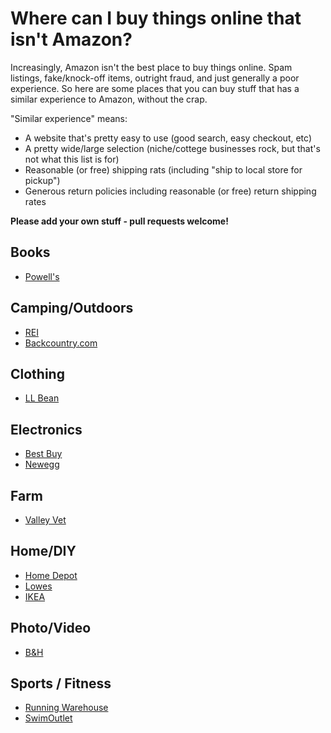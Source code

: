 # Where can I buy things online that isn't Amazon?

Increasingly, Amazon isn't the best place to buy things online. Spam listings, fake/knock-off items, outright fraud, and just generally a poor experience. So here are some places that you can buy stuff that has a similar experience to Amazon, without the crap.

"Similar experience" means:

* A website that's pretty easy to use (good search, easy checkout, etc)
* A pretty wide/large selection (niche/cottege businesses rock, but that's not what this list is for)
* Reasonable (or free) shipping rats (including "ship to local store for pickup")
* Generous return policies including reasonable (or free) return shipping rates

**Please add your own stuff - pull requests welcome!**

## Books

* [Powell's](https://www.powells.com/)

## Camping/Outdoors

* [REI](https://rei.com/)
* [Backcountry.com](https://backcountry.com/)

## Clothing

* [LL Bean](https://llbean.com/)

## Electronics

* [Best Buy](https://www.bestbuy.com/)
* [Newegg](https://newegg.com/)

## Farm

* [Valley Vet](https://www.valleyvet.com/)

## Home/DIY

* [Home Depot](https://homedepot.com/)
* [Lowes](https://lowes.com/)
* [IKEA](https://ikea.com/)

## Photo/Video

* [B&H](http://bhphotovideo.com)

## Sports / Fitness

* [Running Warehouse](https://www.runningwarehouse.com/) 
* [SwimOutlet](https://www.swimoutlet.com/) 

